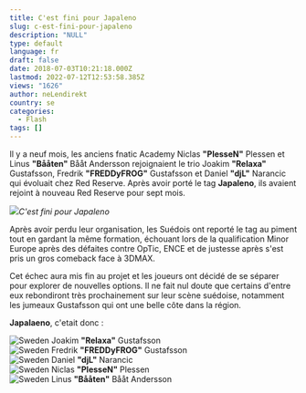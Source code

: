```yaml
---
title: C'est fini pour Japaleno
slug: c-est-fini-pour-japaleno
description: "NULL"
type: default
language: fr
draft: false
date: 2018-07-03T10:21:18.000Z
lastmod: 2022-07-12T12:53:58.385Z
views: "1626"
author: neLendirekt
country: se
categories:
  - Flash
tags: []
---
```

Il y a neuf mois, les anciens fnatic Academy Niclas **"PlesseN"** Plessen et Linus **"Bååten"** Bååt Andersson rejoignaient le trio Joakim **"Relaxa"** Gustafsson, Fredrik **"FREDDyFROG"** Gustafsson et Daniel **"djL"** Narancic qui évoluait chez Red Reserve. Après avoir porté le tag **Japaleno**, ils avaient rejoint à nouveau Red Reserve pour sept mois. 

_![](//picture/5b2ffc69eed2a/pic.jpg)C'est fini pour Japaleno_

Après avoir perdu leur organisation, les Suédois ont reporté le tag au piment tout en gardant la même formation, échouant lors de la qualification Minor Europe après des défaites contre OpTic, ENCE et de justesse après s'est pris un gros comeback face à 3DMAX. 

Cet échec aura mis fin au projet et les joueurs ont décidé de se séparer pour explorer de nouvelles options. Il ne fait nul doute que certains d'entre eux rebondiront très prochainement sur leur scène suédoise, notamment les jumeaux Gustafsson qui ont une belle côte dans la région.

**Japalaeno**, c'etait donc : 

![Sweden](/images/countries/se.svg)⁠ Joakim **"Relaxa"** Gustafsson  
![Sweden](/images/countries/se.svg)⁠ Fredrik **"FREDDyFROG"** Gustafsson  
![Sweden](/images/countries/se.svg)⁠ Daniel **"djL"** Narancic  
![Sweden](/images/countries/se.svg)⁠ Niclas **"PlesseN"** Plessen  
![Sweden](/images/countries/se.svg)⁠ Linus **"Bååten"** Bååt Andersson
